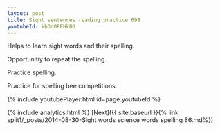 ```yaml
---
layout: post
title: Sight sentences reading practice 698
youtubeId: kh3dOPEHkB0
---
```

 
 
Helps to learn sight words and their spelling.

Opportunitiy to repeat the spelling. 

Practice spelling. 
 
Practice for spelling bee competitions. 
 
{% include youtubePlayer.html id=page.youtubeId %}
 
 
{% include analytics.html %} 
[Next]({{ site.baseurl }}{% link  split1/_posts/2014-08-30-Sight words science words spelling 86.md%})
 
